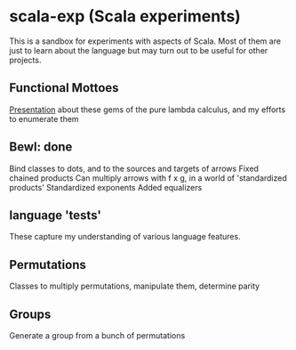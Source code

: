 # scala-exp (Scala experiments)

This is a sandbox for experiments with aspects of Scala.
Most of them are just to learn about the language but may turn
out to be useful for other projects.

## Functional Mottoes

[Presentation](https://github.com/fdilke/scala-exps/blob/master/notes/FunctionalMottoes.pdf) about these
gems of the pure lambda calculus, and my efforts to enumerate them

## Bewl: done
Bind classes to dots, and to the sources and targets of arrows
Fixed chained products
Can multiply arrows with f x g, in a world of 'standardized products'
Standardized exponents
Added equalizers

## language 'tests'

These capture my understanding of various language features.

## Permutations

Classes to multiply permutations, manipulate them, determine parity

## Groups

Generate a group from a bunch of permutations


